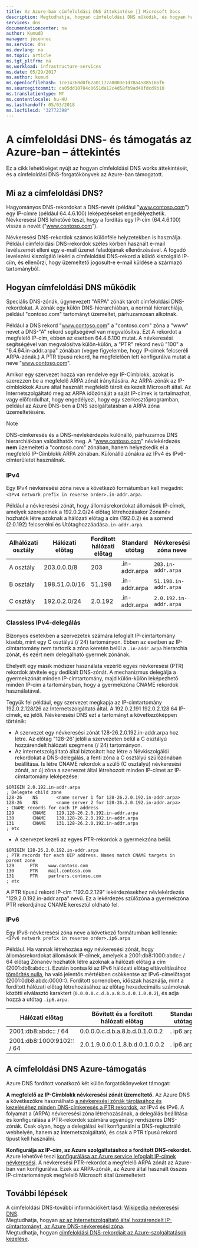 ```yaml
---
title: Az Azure-ban címfeloldási DNS áttekintése |} Microsoft Docs
description: Megtudhatja, hogyan címfeloldási DNS működik, és hogyan használható az Azure-ban
services: dns
documentationcenter: na
author: KumudD
manager: jeconnoc
ms.service: dns
ms.devlang: na
ms.topic: article
ms.tgt_pltfrm: na
ms.workload: infrastructure-services
ms.date: 05/29/2017
ms.author: kumud
ms.openlocfilehash: 1ce14360d0f62a01172a8003e1d78a45885166f6
ms.sourcegitcommit: ca05dd10784c0651da12c4d58fb9ad40fdcd9b10
ms.translationtype: MT
ms.contentlocale: hu-HU
ms.lasthandoff: 05/03/2018
ms.locfileid: "32772398"
---
```

# <a name="overview-of-reverse-dns-and-support-in-azure"></a>A címfeloldási DNS- és támogatás az Azure-ban – áttekintés

Ez a cikk lehetőséget nyújt az hogyan címfeloldási DNS works áttekintését, és a címfeloldási DNS-forgatókönyvek az Azure-ban támogatott.

## <a name="what-is-reverse-dns"></a>Mi az a címfeloldási DNS?

Hagyományos DNS-rekordokat a DNS-nevét (például "www.contoso.com") egy IP-címre (például 64.4.6.100) leképezéseket engedélyezhetik.  Névkeresési DNS lehetővé teszi, hogy a fordítás egy IP-cím (64.4.6.100) vissza a nevét ("www.contoso.com").

Névkeresési DNS-rekordok számos különféle helyzetekben is használja. Például címfeloldási DNS-rekordok széles körben használt e-mail levélszemét elleni egy e-mail üzenet feladójának ellenőrzésével.  A fogadó levelezési kiszolgáló lekéri a címfeloldási DNS-rekord a küldő kiszolgáló IP-cím, és ellenőrzi, hogy üzemeltető jogosult-e e-mail küldése a származó tartományból. 

## <a name="how-reverse-dns-works"></a>Hogyan címfeloldási DNS működik

Speciális DNS-zónák, úgynevezett "ARPA" zónák tárolt címfeloldási DNS-rekordokat.  A zónák egy külön DNS-hierarchiában, a normál hierarchiája, például "contoso.com" tartományt üzemeltet, párhuzamosan alkotnak.

Például a DNS rekord "www.contoso.com" a "contoso.com" zóna a "www" nevet a DNS-"A" rekord segítségével van megvalósítva.  Ezt A rekordot a megfelelő IP-cím, ebben az esetben 64.4.6.100 mutat.  A névkeresési segítségével van megvalósítva külön-külön, a "PTR" rekord nevű "100" a "6.4.64.in-addr.arpa" zónában (vegye figyelembe, hogy IP-címek felcseréli ARPA-zónák.)  A PTR típusú rekord, ha megfelelően lett konfigurálva mutat a neve "www.contoso.com".

Amikor egy szervezet hozzá van rendelve egy IP-Címblokk, azokat is szerezzen be a megfelelő ARPA zónát irányítására. Az ARPA-zónák az IP-címblokkok Azure által használt megfelelő tárolt és kezelt Microsoft által. Az Internetszolgáltató meg az ARPA időzónáját a saját IP-címek is tartalmazhat, vagy előfordulhat, hogy engedélyezi, hogy egy szerkesztőprogramban, például az Azure DNS-ben a DNS szolgáltatásban a ARPA zóna üzemeltetésére.

> [!NOTE]
> DNS-címkeresés és a DNS-névlekérdezés különálló, párhuzamos DNS hierarchiákban valósíthatók meg. A "www.contoso.com" névlekérdezés **nem** üzemelteti a "contoso.com" zónában, hanem helyezkedik el a megfelelő IP-Címblokk ARPA zónában. Különálló zónákra az IPv4 és IPv6-címterületet használnak.

### <a name="ipv4"></a>IPv4

Egy IPv4 névkeresési zóna neve a következő formátumban kell megadni: `<IPv4 network prefix in reverse order>.in-addr.arpa`.

Például a névkeresési zónát, hogy állomásrekordokat állomások IP-címek, amelyek szerepelnek a 192.0.2.0/24 előtag létrehozásakor Zónanév hozhatók létre azoknak a hálózati előtag a cím (192.0.2) és a sorrend (2.0.192) felcserélni és Utótaghozzáadása`.in-addr.arpa`.

|Alhálózati osztály|Hálózati előtag  |Fordított hálózati előtag  |Standard utótag  |Névkeresési zóna neve |
|-------|----------------|------------|-----------------|---------------------------|
|A osztály|203.0.0.0/8     | 203        | .in-addr.arpa   | `203.in-addr.arpa`        |
|B osztály|198.51.0.0/16   | 51.198     | .in-addr.arpa   | `51.198.in-addr.arpa`     |
|C osztály|192.0.2.0/24    | 2.0.192    | .in-addr.arpa   | `2.0.192.in-addr.arpa`    |

### <a name="classless-ipv4-delegation"></a>Classless IPv4-delegálás

Bizonyos esetekben a szervezetek számára lefoglalt IP-címtartomány kisebb, mint egy C osztályú (/ 24) tartományon. Ebben az esetben az IP-címtartomány nem tartozik a zóna keretén belül a `.in-addr.arpa` hierarchia zónát, és ezért nem delegálható gyermek zónának.

Ehelyett egy másik módszer használata vezérlő egyes névkeresési (PTR) rekordok átvitele egy dedikált DNS-zónát. A mechanizmus delegálja a gyermekzónát minden IP-címtartomány, majd külön-külön leképezhető minden IP-cím a tartományban, hogy a gyermekzóna CNAME rekordok használatával.

Tegyük fel például, egy szervezet megkapja az IP-címtartomány 192.0.2.128/26 az Internetszolgáltató által. A 192.0.2.191 192.0.2.128 64 IP-címek, ez jelöli. Névkeresési DNS ezt a tartományt a következőképpen történik:
- A szervezet egy névkeresési zónát 128-26.2.0.192.in-addr.arpa hoz létre. Az előtag "128-26' jelöli a szervezeten belül a C osztályú hozzárendelt hálózati szegmens (/ 24) tartományon.
- Az internetszolgáltató által biztosított hoz létre a Névkiszolgálói rekordokat a DNS-delegálás, a fenti zóna a C osztályú szülőzónában beállítása. Is létre CNAME rekordok a szülő (C osztályú) névkeresési zónát, az új zóna a szervezet által létrehozott minden IP-címet az IP-címtartomány leképezése:

```
$ORIGIN 2.0.192.in-addr.arpa
; Delegate child zone
128-26    NS       <name server 1 for 128-26.2.0.192.in-addr.arpa>
128-26    NS       <name server 2 for 128-26.2.0.192.in-addr.arpa>
; CNAME records for each IP address
129       CNAME    129.128-26.2.0.192.in-addr.arpa
130       CNAME    130.128-26.2.0.192.in-addr.arpa
131       CNAME    131.128-26.2.0.192.in-addr.arpa
; etc
```
- A szervezet kezeli az egyes PTR-rekordok a gyermekzóna belül.

```
$ORIGIN 128-26.2.0.192.in-addr.arpa
; PTR records for each UIP address. Names match CNAME targets in parent zone
129      PTR    www.contoso.com
130      PTR    mail.contoso.com
131      PTR    partners.contoso.com
; etc
```
A PTR típusú rekord IP-cím "192.0.2.129" lekérdezésekhez névlekérdezés "129.2.0.192.in-addr.arpa" nevű. Ez a lekérdezés szülőzóna a gyermekzóna PTR rekordjához CNAME keresztül oldható fel.

### <a name="ipv6"></a>IPv6

Egy IPv6-névkeresési zóna neve a következő formátumban kell lennie: `<IPv6 network prefix in reverse order>.ip6.arpa`

Például. Ha vannak létrehozása egy névkeresési zónát, hogy állomásrekordokat állomások IP-címek, amelyek a 2001:db8:1000:abdc:: / 64 előtag Zónanév hozhatók létre azoknak a hálózati előtag a cím (2001:db8:abdc::). Ezután bontsa ki az IPv6 hálózati előtag eltávolításához [tömörítés nulla](https://technet.microsoft.com/library/cc781672(v=ws.10).aspx), ha való jelentős mértékben csökkentse az IPv6-címelőtagot (2001:0db8:abdc:0000::). Fordított sorrendben, időszak használja, mint a fordított hálózati előtag létrehozásához az előtag hexadecimális számoknak közötti elválasztó karaktert (`0.0.0.0.c.d.b.a.8.b.d.0.1.0.0.2`), és adja hozzá a utótag `.ip6.arpa`.


|Hálózati előtag  |Bővített és a fordított hálózati előtag |Standard utótag |Névkeresési zóna neve  |
|---------|---------|---------|---------|
|2001:db8:abdc:: / 64    | 0.0.0.0.c.d.b.a.8.b.d.0.1.0.0.2        | . ip6.arpa        | `0.0.0.0.c.d.b.a.8.b.d.0.1.0.0.2.ip6.arpa`       |
|2001:db8:1000:9102:: / 64    | 2.0.1.9.0.0.0.1.8.b.d.0.1.0.0.2        | . ip6.arpa        | `2.0.1.9.0.0.0.1.8.b.d.0.1.0.0.2.ip6.arpa`        |


## <a name="azure-support-for-reverse-dns"></a>A címfeloldási DNS Azure-támogatás

Azure DNS fordított vonatkozó két külön forgatókönyveket támogat:

**A megfelelő az IP-Címblokk névkeresési zónát üzemeltető.**
Az Azure DNS a következőkre használható [a névkeresési zónák tárolásához és kezeléséhez minden DNS-címkeresés a PTR rekordok](dns-reverse-dns-hosting.md), az IPv4 és IPv6.  A folyamat a (ARPA) névkeresési zóna létrehozásának, a delegálás beállítása és konfigurálása a PTR-rekordok számára ugyanúgy rendszeres DNS-zónák.  Csak olyan, hogy a delegálási kell konfigurálni a DNS-regisztráló webhelyén, hanem az Internetszolgáltató, és csak a PTR típusú rekord típust kell használni.

**Konfigurálja az IP-cím, az Azure szolgáltatáshoz a fordított DNS-rekordot.** Azure lehetővé teszi [konfigurálása az Azure service lefoglalt IP-címek névkeresési](dns-reverse-dns-for-azure-services.md).  A névkeresési PTR-rekordot a megfelelő ARPA zónát az Azure-ban van konfigurálva.  Ezek az ARPA-zónák, az Azure által használt összes IP-címtartományok megfelelő Microsoft által üzemeltetett

## <a name="next-steps"></a>További lépések

A címfeloldási DNS-további információkért lásd: [Wikipedia névkeresési DNS](http://en.wikipedia.org/wiki/Reverse_DNS_lookup).
<br>
Megtudhatja, hogyan [az az Internetszolgáltató által hozzárendelt IP-címtartományt, az Azure DNS-névkeresési zóna](dns-reverse-dns-for-azure-services.md).
<br>
Megtudhatja, hogyan [címfeloldási DNS-rekordjait az Azure-szolgáltatások kezelése](dns-reverse-dns-for-azure-services.md).

